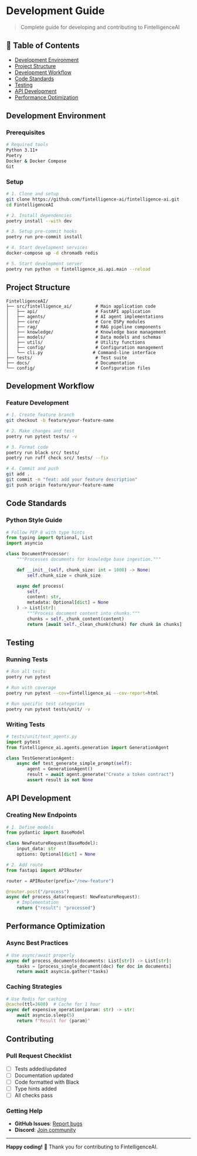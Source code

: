 # Development Guide

> Complete guide for developing and contributing to FintelligenceAI

## 📖 Table of Contents

- [Development Environment](#development-environment)
- [Project Structure](#project-structure)
- [Development Workflow](#development-workflow)
- [Code Standards](#code-standards)
- [Testing](#testing)
- [API Development](#api-development)
- [Performance Optimization](#performance-optimization)

## Development Environment

### Prerequisites

```bash
# Required tools
Python 3.11+
Poetry
Docker & Docker Compose
Git
```

### Setup

```bash
# 1. Clone and setup
git clone https://github.com/fintelligence-ai/fintelligence-ai.git
cd FintelligenceAI

# 2. Install dependencies
poetry install --with dev

# 3. Setup pre-commit hooks
poetry run pre-commit install

# 4. Start development services
docker-compose up -d chromadb redis

# 5. Start development server
poetry run python -m fintelligence_ai.api.main --reload
```

## Project Structure

```
FintelligenceAI/
├── src/fintelligence_ai/         # Main application code
│   ├── api/                      # FastAPI application
│   ├── agents/                   # AI agent implementations
│   ├── core/                     # Core DSPy modules
│   ├── rag/                      # RAG pipeline components
│   ├── knowledge/                # Knowledge base management
│   ├── models/                   # Data models and schemas
│   ├── utils/                    # Utility functions
│   ├── config/                   # Configuration management
│   └── cli.py                   # Command-line interface
├── tests/                        # Test suite
├── docs/                         # Documentation
└── config/                       # Configuration files
```

## Development Workflow

### Feature Development

```bash
# 1. Create feature branch
git checkout -b feature/your-feature-name

# 2. Make changes and test
poetry run pytest tests/ -v

# 3. Format code
poetry run black src/ tests/
poetry run ruff check src/ tests/ --fix

# 4. Commit and push
git add .
git commit -m "feat: add your feature description"
git push origin feature/your-feature-name
```

## Code Standards

### Python Style Guide

```python
# Follow PEP 8 with type hints
from typing import Optional, List
import asyncio

class DocumentProcessor:
    """Processes documents for knowledge base ingestion."""

    def __init__(self, chunk_size: int = 1000) -> None:
        self.chunk_size = chunk_size

    async def process(
        self,
        content: str,
        metadata: Optional[dict] = None
    ) -> List[str]:
        """Process document content into chunks."""
        chunks = self._chunk_content(content)
        return [await self._clean_chunk(chunk) for chunk in chunks]
```

## Testing

### Running Tests

```bash
# Run all tests
poetry run pytest

# Run with coverage
poetry run pytest --cov=fintelligence_ai --cov-report=html

# Run specific test categories
poetry run pytest tests/unit/ -v
```

### Writing Tests

```python
# tests/unit/test_agents.py
import pytest
from fintelligence_ai.agents.generation import GenerationAgent

class TestGenerationAgent:
    async def test_generate_simple_prompt(self):
        agent = GenerationAgent()
        result = await agent.generate("Create a token contract")
        assert result is not None
```

## API Development

### Creating New Endpoints

```python
# 1. Define models
from pydantic import BaseModel

class NewFeatureRequest(BaseModel):
    input_data: str
    options: Optional[dict] = None

# 2. Add route
from fastapi import APIRouter

router = APIRouter(prefix="/new-feature")

@router.post("/process")
async def process_data(request: NewFeatureRequest):
    # Implementation
    return {"result": "processed"}
```

## Performance Optimization

### Async Best Practices

```python
# Use async/await properly
async def process_documents(documents: List[str]) -> List[str]:
    tasks = [process_single_document(doc) for doc in documents]
    return await asyncio.gather(*tasks)
```

### Caching Strategies

```python
# Use Redis for caching
@cache(ttl=3600)  # Cache for 1 hour
async def expensive_operation(param: str) -> str:
    await asyncio.sleep(5)
    return f"Result for {param}"
```

## Contributing

### Pull Request Checklist

- [ ] Tests added/updated
- [ ] Documentation updated
- [ ] Code formatted with Black
- [ ] Type hints added
- [ ] All checks pass

### Getting Help

- **GitHub Issues**: [Report bugs](https://github.com/fintelligence-ai/fintelligence-ai/issues)
- **Discord**: [Join community](https://discord.gg/fintelligence)

---

**Happy coding!** 🚀 Thank you for contributing to FintelligenceAI.
